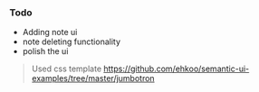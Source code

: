 ### **Todo**
- Adding note ui
- note deleting functionality
- polish the ui

> Used css template https://github.com/ehkoo/semantic-ui-examples/tree/master/jumbotron
